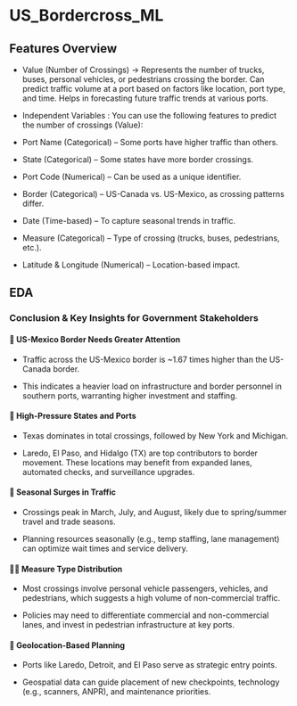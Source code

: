 # US_Bordercross_ML

## Features Overview

- Value (Number of Crossings) → Represents the number of trucks, buses, personal vehicles, or pedestrians crossing the   border. Can predict traffic volume at a port based on factors like location, port type, and time. Helps in forecasting 
  future traffic trends at various ports.

- Independent Variables : You can use the following features to predict the number of crossings (Value):

- Port Name (Categorical) – Some ports have higher traffic than others.

- State (Categorical) – Some states have more border crossings.

- Port Code (Numerical) – Can be used as a unique identifier.

- Border (Categorical) – US-Canada vs. US-Mexico, as crossing patterns differ.

- Date (Time-based) – To capture seasonal trends in traffic.

- Measure (Categorical) – Type of crossing (trucks, buses, pedestrians, etc.).

- Latitude & Longitude (Numerical) – Location-based impact.


## EDA
### Conclusion & Key Insights for Government Stakeholders
#### 🚦 US-Mexico Border Needs Greater Attention

- Traffic across the US-Mexico border is ~1.67 times higher than the US-Canada border.

- This indicates a heavier load on infrastructure and border personnel in southern ports, warranting higher investment and staffing.

#### 📍 High-Pressure States and Ports

- Texas dominates in total crossings, followed by New York and Michigan.

- Laredo, El Paso, and Hidalgo (TX) are top contributors to border movement. These locations may benefit from expanded lanes, automated checks, and surveillance upgrades.

#### 📅 Seasonal Surges in Traffic

- Crossings peak in March, July, and August, likely due to spring/summer travel and trade seasons.

- Planning resources seasonally (e.g., temp staffing, lane management) can optimize wait times and service delivery.

#### 🚶‍♂️ Measure Type Distribution

- Most crossings involve personal vehicle passengers, vehicles, and pedestrians, which suggests a high volume of non-commercial traffic.

- Policies may need to differentiate commercial and non-commercial lanes, and invest in pedestrian infrastructure at key ports.

#### 📌 Geolocation-Based Planning

- Ports like Laredo, Detroit, and El Paso serve as strategic entry points.

- Geospatial data can guide placement of new checkpoints, technology (e.g., scanners, ANPR), and maintenance priorities.
  
